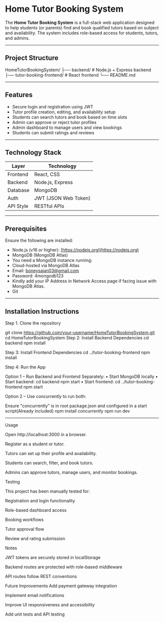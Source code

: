 # Home Tutor Booking System

The **Home Tutor Booking System** is a full-stack web application designed to help students (or parents) find and book qualified tutors based on subject and availability. 
The system includes role-based access for students, tutors, and admins.

---

## Project Structure
HomeTutorBookingSystem/ ├── backend/ # Node.js + Express backend 
                        ├── tutor-booking-frontend/ # React frontend 
                        └── README.md


---

## Features

- Secure login and registration using JWT
- Tutor profile creation, editing, and availability setup
- Students can search tutors and book based on time slots
- Admin can approve or reject tutor profiles
- Admin dashboard to manage users and view bookings
- Students can submit ratings and reviews

---

## Technology Stack

| Layer      | Technology        |
| ---------- | ----------------- |
| Frontend   | React, CSS        |
| Backend    | Node.js, Express  |
| Database   | MongoDB           |
| Auth       | JWT (JSON Web Token) |
| API Style  | RESTful APIs      |

---

## Prerequisites

Ensure the following are installed:

- Node.js (v16 or higher): [https://nodejs.org](https://nodejs.org)
- MongoDB (MongoDB Atlas)
- You need a MongoDB instance running:
-	Cloud-hosted via MongoDB Atlas 
- Email: boneysajan03@gmail.com
-	Password: 4mongodb123
-	Kindly add your IP Address in Network Access page if facing issue with MongoDB Atlas.
- Git

---

## Installation Instructions

Step 1. Clone the repository

git clone https://github.com/your-username/HomeTutorBookingSystem.git
cd HomeTutorBookingSystem
Step 2: Install Backend Dependencies
cd backend
npm install

Step 3: Install Frontend Dependencies
cd ../tutor-booking-frontend
npm install

Step 4: Run the App

Option 1 – Run Backend and Frontend Separately:
•	Start MongoDB locally
•	Start backend:
cd backend
npm start
•	Start frontend:
cd ../tutor-booking-frontend
npm start


Option 2 – Use concurrently to run both:

Ensure "concurrently" is in root package.json and configured in a start script(Already included)
npm install concurrently
npm run dev


-----


Usage

Open http://localhost:3000 in a browser.

Register as a student or tutor.

Tutors can set up their profile and availability.

Students can search, filter, and book tutors.

Admins can approve tutors, manage users, and monitor bookings.


Testing

This project has been manually tested for:

Registration and login functionality

Role-based dashboard access

Booking workflows

Tutor approval flow

Review and rating submission


Notes

JWT tokens are securely stored in localStorage

Backend routes are protected with role-based middleware

API routes follow REST conventions

Future Improvements
Add payment gateway integration

Implement email notifications

Improve UI responsiveness and accessibility

Add unit tests and API testing
